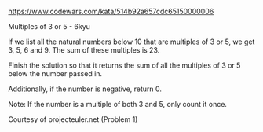 https://www.codewars.com/kata/514b92a657cdc65150000006

Multiples of 3 or 5 - 6kyu

If we list all the natural numbers below 10 that are multiples of 3 or 5, we get 3, 5, 6 and 9. The sum of these multiples is 23.

Finish the solution so that it returns the sum of all the multiples of 3 or 5 below the number passed in.

Additionally, if the number is negative, return 0.

Note: If the number is a multiple of both 3 and 5, only count it once.

Courtesy of projecteuler.net (Problem 1)
